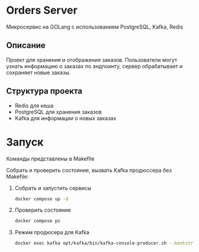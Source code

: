 # Orders Server
Микросервис на GOLang с использованием PostgreSQL, Kafka, Redis

## Описание
Проект для хранения и отображения заказов. Пользователи могут узнать информацию о заказах по эндпоинту, сервер обрабатывает и сохраняет новые заказы.

## Структура проекта

- Redis для кеша
- PostgreSQL для хранения заказов
- Kafka для информации о новых заказах

# Запуск
Команды представлены в Makefile

Собрать и проверить состояние, вызвать Kafka продюссера без Makefile:

1. Собрать и запустить сервисы
    ```bash
   docker compose up -d 
   ```
2. Проверить состояние
     ```bash
   docker compose ps
   ```
3. Режим продюсера для Kafka
     ```bash
   docker exec kafka opt/kafka/bin/kafka-console-producer.sh --bootstrap-server localhost:9092 --topic orders
   ```